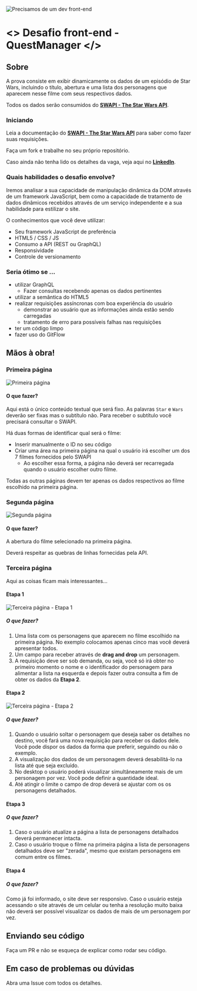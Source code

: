 ![Precisamos de um dev front-end](./files/jedi-front.jpg)

# <> Desafio front-end - QuestManager </>

## Sobre
A prova consiste em exibir dinamicamente os dados de um episódio de Star Wars, incluindo o título, abertura e uma lista dos personagens que aparecem nesse filme com seus respectivos dados.

Todos os dados serão consumidos do [**SWAPI - The Star Wars API**](https://swapi.co/).

### Iniciando
Leia a documentação do [**SWAPI - The Star Wars API**](https://swapi.co/) para saber como fazer suas requisições.

Faça um fork e trabalhe no seu próprio repositório.

Caso ainda não tenha lido os detalhes da vaga, veja aqui no [**LinkedIn**]().

### Quais habilidades o desafio envolve?
Iremos analisar a sua capacidade de manipulação dinâmica da DOM através de um framework JavaScript, bem como a capacidade de tratamento de dados dinâmicos recebidos através de um serviço independente e a sua habilidade para estilizar o site.

O conhecimentos que você deve utilizar:
* Seu framework JavaScript de preferência
* HTML5 / CSS / JS
* Consumo a API (REST ou GraphQL)
* Responsividade
* Controle de versionamento

### Seria ótimo se ...
* utilizar GraphQL
    * Fazer consultas recebendo apenas os dados pertinentes
* utilizar a semântica do HTML5
* realizar requisições assíncronas com boa experiência do usuário
    * demonstrar ao usuário que as informações ainda estão sendo carregadas
    * tratamento de erro para possíveis falhas nas requisições
* ter um código limpo
* fazer uso do GitFlow

## Mãos à obra!

### Primeira página
![Primeira página](./files/telas-01.jpg)

#### O que fazer?
Aqui está o único conteúdo textual que será fixo. As palavras `Star` e `Wars` deverão ser fixas mas o subtítulo não. Para receber o subtítulo você precisará consultar o SWAPI.

Há duas formas de identificar qual será o filme:
* Inserir manualmente o ID no seu código
* Criar uma área na primeira página na qual o usuário irá escolher um dos 7 filmes fornecidos pelo SWAPI
    * Ao escolher essa forma, a página não deverá ser recarregada quando o usuário escolher outro filme.

Todas as outras páginas devem ter apenas os dados respectivos ao filme escolhido na primeira página.

### Segunda página
![Segunda página](./files/telas-02.jpg)

#### O que fazer?
A abertura do filme selecionado na primeira página. 

Deverá respeitar as quebras de linhas fornecidas pela API.

### Terceira página
Aqui as coisas ficam mais interessantes...

#### Etapa 1
![Terceira página - Etapa 1](./files/telas-03-01.jpg)

##### O que fazer?

1. Uma lista com os personagens que aparecem no filme escolhido na primeira página. No exemplo colocamos apenas cinco mas você deverá apresentar todos.
2. Um campo para receber através de **drag and drop** um personagem.
3. A requisição deve ser sob demanda, ou seja, você só irá obter no primeiro momento o nome e o identificador do personagem para alimentar a lista na esquerda e depois fazer outra consulta a fim de obter os dados da **Etapa 2**.

#### Etapa 2
![Terceira página - Etapa 2](./files/telas-03-02.jpg)

##### O que fazer?
1. Quando o usuário soltar o personagem que deseja saber os detalhes no destino, você fará uma nova requisição para receber os dados dele. Você pode dispor os dados da forma que preferir, seguindo ou não o exemplo.
2. A visualização dos dados de um personagem deverá desabilitá-lo na lista até que seja excluído.
2. No desktop o usuário poderá visualizar simultâneamente mais de um personagem por vez. Você pode definir a quantidade ideal.
3. Até atingir o limite o campo de drop deverá se ajustar com os os personagens detalhados.

#### Etapa 3

##### O que fazer?
1. Caso o usuário atualize a página a lista de personagens detalhados deverá permanecer intacta.
2. Caso o usuário troque o filme na primeira página a lista de personagens detalhados deve ser "zerada", mesmo que existam personagens em comum entre os filmes.

#### Etapa 4

##### O que fazer?
Como já foi informado, o site deve ser responsivo. Caso o usuário esteja acessando o site através de um celular ou tenha a resolução muito baixa não deverá ser possível visualizar os dados de mais de um personagem por vez.

## Enviando seu código
Faça um PR e não se esqueça de explicar como rodar seu código.

## Em caso de problemas ou dúvidas
Abra uma Issue com todos os detalhes.
